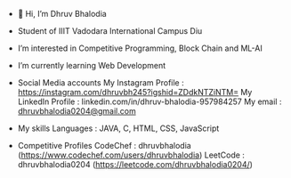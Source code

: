 - 👋 Hi, I’m Dhruv Bhalodia
- Student of IIIT Vadodara International Campus Diu
- I’m interested in Competitive Programming, Block Chain and ML-AI
- I’m currently learning Web Development

- Social Media accounts
  My Instagram Profile : https://instagram.com/dhruvbh245?igshid=ZDdkNTZiNTM=
  My LinkedIn Profile : linkedin.com/in/dhruv-bhalodia-957984257
  My email : dhruvbhalodia0204@gmail.com

- My skills
    Languages : JAVA, C, HTML, CSS, JavaScript

- Competitive Profiles
    CodeChef : dhruvbhalodia (https://www.codechef.com/users/dhruvbhalodia)
    LeetCode : dhruvbhalodia0204 (https://leetcode.com/dhruvbhalodia0204/)
